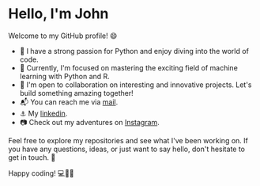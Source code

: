 # Hello, I'm John

Welcome to my GitHub profile! 😄

- 🚀 I have a strong passion for Python and enjoy diving into the world of code.
- 🌱 Currently, I'm focused on mastering the exciting field of machine learning with Python and R.
- 👯 I'm open to collaboration on interesting and innovative projects. Let's build something amazing together!
- 📬 You can reach me via [mail](jowamumjwesh@gmail.com).
- ⚓ My [linkedin](https://www.linkedin.com/in/john-muhura-165b83294/).
- 📷 Check out my adventures on [Instagram](https://instagram.com/mj_weshh?igshid=NGExMmI2YTkyZg==).

Feel free to explore my repositories and see what I've been working on. If you have any questions, ideas, or just want to say hello, don't hesitate to get in touch. 🌟

Happy coding! 💻👨‍💻
